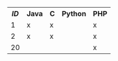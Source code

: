 <table>
  <tr><th><em>ID</em></th><th>Java</th><th>C</th><th>Python</th><th>PHP</th></tr>
  <tr><td>1</td><td>x</td><td>x</td><td></td><td>x</td></tr>
  <tr><td>2</td><td>x</td><td>x</td><td></td><td>x</td></tr>
  <tr><td>20</td><td></td><td></td><td></td><td>x</td></tr>
</table>
